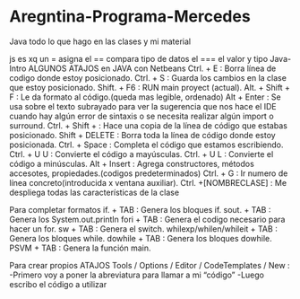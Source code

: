 # Aregntina-Programa-Mercedes
Java
todo lo que hago en las clases y mi material


js 
es xq un = asigna el == compara tipo de datos el === el valor y tipo
Java-Intro
ALGUNOS ATAJOS en JAVA con Netbeans
Ctrl. + E : Borra línea de codigo donde estoy posicionado.
Ctrl. + S : Guarda los cambios en la clase que estoy posicionado.
Shift. + F6 : RUN main proyect (actual).
Alt. + Shift + F : Le da formato al código.(queda mas legible, ordenado)
Alt + Enter : Se usa sobre el texto subrayado para ver la sugerencia que nos hace el IDE cuando hay
algún error de sintaxis o se necesita realizar algún import o surround.
Ctrl. + Shift + : Hace una copia de la línea de código que estabas posicionado.
Shift + DELETE : Borra toda la línea de código donde estoy posicionada.
Ctrl. + Space : Completa el código que estamos escribiendo.
Ctrl. + U U : Convierte el código a mayúsculas.
Ctrl. + U L : Convierte el código a minúsculas.
Alt + Insert : Agrega constructores, métodos accesotes, propiedades.(codigos predeterminados)
Ctrl. + G : Ir numero de línea concreto(introducida x ventana auxiliar).
Ctrl. +[NOMBRECLASE] : Me despliega todas las características de la clase

Para completar formatos
if. + TAB : Genera los bloques if.
sout. + TAB : Genera los System.out.println
fori + TAB : Genera el codigo necesario para hacer un for.
sw + TAB : Genera el switch.
whilexp/whilen/whileit + TAB : Genera los bloques while.
dowhile + TAB : Genera los bloques dowhile.
PSVM + TAB : Genera la función main.

Para crear propios ATAJOS
Tools / Options / Editor / CodeTemplates / New :
-Primero voy a poner la abreviatura para llamar a mi “código”
-Luego escribo el código a utilizar
